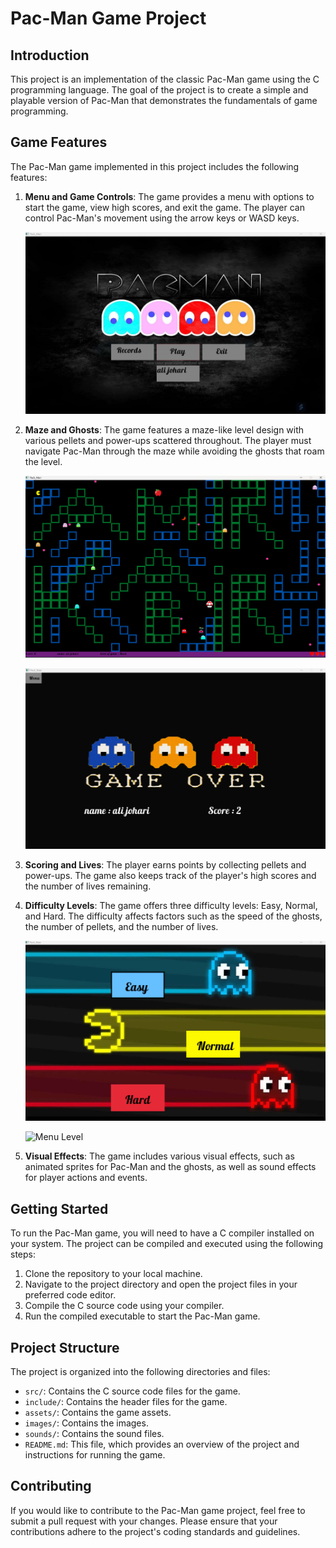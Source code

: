 # Pac-Man Game Project

## Introduction
This project is an implementation of the classic Pac-Man game using the C programming language. The goal of the project is to create a simple and playable version of Pac-Man that demonstrates the fundamentals of game programming.

## Game Features
The Pac-Man game implemented in this project includes the following features:

1. **Menu and Game Controls**: The game provides a menu with options to start the game, view high scores, and exit the game. The player can control Pac-Man's movement using the arrow keys or WASD keys.


    ![Menu](images/menu%20pac%20man.png)

   
2. **Maze and Ghosts**: The game features a maze-like level design with various pellets and power-ups scattered throughout. The player must navigate Pac-Man through the maze while avoiding the ghosts that roam the level.


   ![Game Screen](images/geme%20screan%20pac%20man.png)




   ![Game Over Screen](images/geme%20over%20screan%20pac%20man.png)

   
   
4. **Scoring and Lives**: The player earns points by collecting pellets and power-ups. The game also keeps track of the player's high scores and the number of lives remaining.

5. **Difficulty Levels**: The game offers three difficulty levels: Easy, Normal, and Hard. The difficulty affects factors such as the speed of the ghosts, the number of pellets, and the number of lives.


   ![Menu Level](images/menu%20level%20pac%20man.png)




   ![Menu Level](images/score%20table%20pac%20man.png)


   
7. **Visual Effects**: The game includes various visual effects, such as animated sprites for Pac-Man and the ghosts, as well as sound effects for player actions and events.

## Getting Started
To run the Pac-Man game, you will need to have a C compiler installed on your system. The project can be compiled and executed using the following steps:

1. Clone the repository to your local machine.
2. Navigate to the project directory and open the project files in your preferred code editor.
3. Compile the C source code using your compiler.
4. Run the compiled executable to start the Pac-Man game.

## Project Structure
The project is organized into the following directories and files:

- `src/`: Contains the C source code files for the game.
- `include/`: Contains the header files for the game.
- `assets/`: Contains the game assets.
- `images/`: Contains the images.
- `sounds/`: Contains the sound files.
- `README.md`: This file, which provides an overview of the project and instructions for running the game.

## Contributing
If you would like to contribute to the Pac-Man game project, feel free to submit a pull request with your changes. Please ensure that your contributions adhere to the project's coding standards and guidelines.

